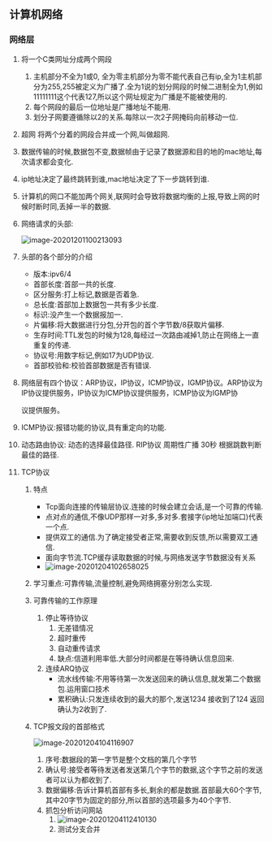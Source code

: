 ## 计算机网络

### 网络层

1. 将一个C类网址分成两个网段
   1. 主机部分不全为1或0, 全为零主机部分为零不能代表自己有ip,全为1主机部分为255,255被定义为广播了.全为1说的划分网段的时候二进制全为1,例如11111111这个代表127,所以这个网址规定为广播是不能被使用的.
   2. 每个网段的最后一位地址是广播地址不能用.
   3. 划分子网要遵循除以2的关系.每除以一次2子网掩码向前移动一位.
   
2. 超网 将两个分着的网段合并成一个网,叫做超网.

3. 数据传输的时候,数据包不变,数据帧由于记录了数据源和目的地的mac地址,每次请求都会变化.

4. ip地址决定了最终跳转到谁,mac地址决定了下一步跳转到谁.  

5. 计算机的网口不能加两个网关,联网时会导致将数据均衡的上报,导致上网的时候时断时同,丢掉一半的数据.

6. 网络请求的头部:

   ![image-20201201100213093](C:\Users\b9082\AppData\Roaming\Typora\typora-user-images\image-20201201100213093.png)

7. 头部的各个部分的介绍

   - 版本:ipv6/4
   - 首部长度:首部一共的长度.
   - 区分服务:打上标记,数据是否着急.
   - 总长度:首部加上数据包一共有多少长度.
   - 标识:没产生一个数据报加一.
   - 片偏移:将大数据进行分包,分开包的首个字节数/8获取片偏移.
   - 生存时间:TTL发包的时候为128,每经过一次路由减掉1,防止在网络上一直重复的传递.
   - 协议号:用数字标记,例如17为UDP协议.
   - 首部校验和:校验首部数据是否有错误.

8. 网络层有四个协议：ARP协议，IP协议，ICMP协议，IGMP协议。ARP协议为IP协议提供服务，IP协议为ICMP协议提供服务，ICMP协议为IGMP协

   议提供服务。

9. ICMP协议:报错功能的协议,具有重定向的功能.
10. 动态路由协议: 动态的选择最佳路径.   RIP协议 周期性广播 30秒   根据跳数判断最佳的路径.

11. TCP协议

    1. 特点
       - Tcp面向连接的传输层协议.连接的时候会建立会话,是一个可靠的传输.
       - 点对点的通信,不像UDP那样一对多,多对多.套接字(ip地址加端口)代表一个点.
       - 提供双工的通信.为了确定接受者正常,需要收到反馈,所以需要双工通信.
       - 面向字节流.TCP缓存读取数据的时候,与网络发送字节数据没有关系
       - ![image-20201204102658025](C:\Users\b9082\AppData\Roaming\Typora\typora-user-images\image-20201204102658025.png)
    2. 学习重点:可靠传输,流量控制,避免网络拥塞分别怎么实现.
    3. 可靠传输的工作原理
       1. 停止等待协议
          1. 无差错情况
          2. 超时重传
          3. 自动重传请求
          4. 缺点:信道利用率低.大部分时间都是在等待确认信息回来.
       2. 连续ARQ协议
          - 流水线传输:不用等待第一次发送回来的确认信息,就发第二个数据包.运用窗口技术
          - 累积确认:只发连续收到的最大的那个,发送1234 接收到了124  返回确认为2收到了.

    4. TCP报文段的首部格式

       ![image-20201204104116907](C:\Users\b9082\AppData\Roaming\Typora\typora-user-images\image-20201204104116907.png)

       1. 序号:数据段的第一字节是整个文档的第几个字节
       2. 确认号:接受者等待发送者发送第几个字节的数据,这个字节之前的发送者可以认为都收到了.
       3. 数据偏移:告诉计算机首部有多长,剩余的都是数据.首部最大60个字节,其中20字节为固定的部分,所以首部的选项最多为40个字节.
       4. 抓包分析访问网站
          1. ![image-20201204112410130](C:\Users\b9082\AppData\Roaming\Typora\typora-user-images\image-20201204112410130.png)
          2. 测试分支合并